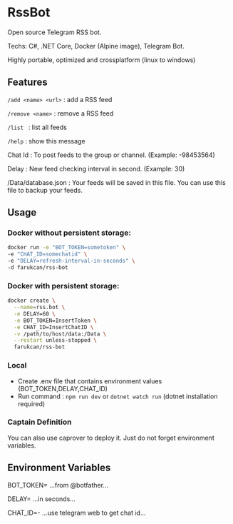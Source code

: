 # RssBot

Open source Telegram RSS bot. 

Techs: C#, .NET Core, Docker (Alpine image), Telegram Bot. 

Highly portable, optimized and crossplatform (linux to windows)

## Features

```/add <name> <url>``` : add a RSS feed 

```/remove <name>``` : remove a RSS feed 

```/list ``` : list all feeds

```/help``` : show this message 

Chat Id : To post feeds to the group or channel. (Example: -98453564)

Delay : New feed checking interval in second. (Example: 30)

/Data/database.json : Your feeds will be saved in this file. You can use this file to backup your feeds.

## Usage

### Docker without persistent storage:

```bash
docker run -e "BOT_TOKEN=sometoken" \
-e "CHAT_ID=somechatid" \
-e "DELAY=refresh-interval-in-seconds" \
-d farukcan/rss-bot
```

### Docker with persistent storage:

```bash
docker create \
  --name=rss.bot \
  -e DELAY=60 \
  -e BOT_TOKEN=InsertToken \
  -e CHAT_ID=InsertChatID \
  -v /path/to/host/data:/Data \
  --restart unless-stopped \
  farukcan/rss-bot
```

### Local

* Create .env file that contains environment values (BOT_TOKEN,DELAY,CHAT_ID)
* Run command : ```npm run dev``` or ```dotnet watch run``` (dotnet installation required)

### Captain Definition
You can also use caprover to deploy it. Just do not forget environment variables.

## Environment Variables

BOT_TOKEN= ...from @botfather...

DELAY= ...in seconds...

CHAT_ID=- ...use telegram web to get chat id...

